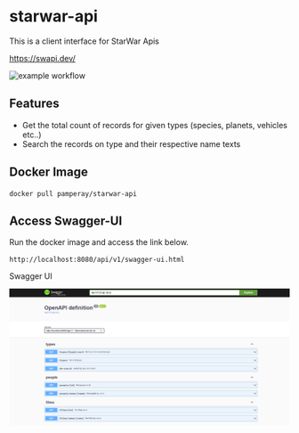 # starwar-api

This is a client interface for StarWar Apis

https://swapi.dev/

![example workflow](https://github.com/pattabhia/starwar-api/actions/workflows/maven.yml/badge.svg)

## Features

- Get the total count of records for given types (species, planets, vehicles etc..)
- Search the records on type and their respective name texts

## Docker Image

```
docker pull pamperay/starwar-api
```

## Access Swagger-UI

Run the docker image and access the link below.

```
http://localhost:8080/api/v1/swagger-ui.html
```
Swagger UI

![img.png](img.png)

